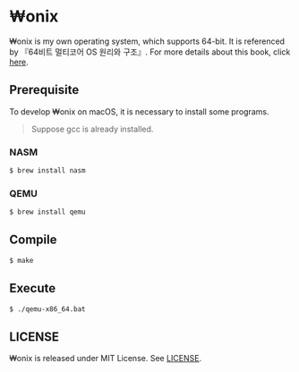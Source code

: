 # ₩onix

₩onix is my own operating system, which supports 64-bit. It is referenced by 『64비트 멀티코어 OS 원리와 구조』. For more details about this book, click [here](http://www.mint64os.pe.kr/).

## Prerequisite

To develop ₩onix on macOS, it is necessary to install some programs.

> Suppose gcc is already installed.

### NASM

```sh
$ brew install nasm
```

### QEMU

```sh
$ brew install qemu
```

## Compile

```sh
$ make
```

## Execute

```sh
$ ./qemu-x86_64.bat
```

## LICENSE

₩onix is released under MIT License. See [LICENSE](LICENSE).